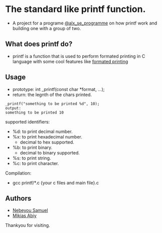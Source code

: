 # The standard like printf function.
* A project for a programe <a href=https://www.alxafrica.com/programme_post/full-stack-software-engineer/>@alx_se_programme</a> on how printf work and building one with a group of two.

## What does printf do?
 - printf is a function that is used to perform formated printing in C language with some cool features like <a href=https://en.wikipedia.org/wiki/Printf_format_string> formated printing</a>
## Usage
- prototype: int _printf(const char *format, ...);
- return: the legnth of the chars printed.
```
_printf("something to be printed %d", 10);
output:
something to be printed 10
````
supported identifiers:</br>
- %d: to print decimal number.
- %x: to print hexadecimal number.
	* decimal to hex supported.
- %b: to print binary.
	* decimal to binary supported.
- %s: to print string.
- %c: to print character.</br>

Compilation: 
- gcc printf/*.c {your c files and main file}.c

## Authors
* <a href=https://github.com/blackhammer116>Nebeyou Samuel</a>
* <a href=https://github.com/miiki00>Mikias Abiy</a>

Thankyou for visiting.

